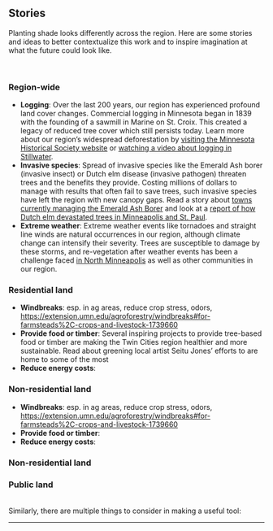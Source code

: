 
## Stories

Planting shade looks differently across the region. Here are some
stories and ideas to better contextualize this work and to inspire
imagination at what the future could look like.

<br>

### Region-wide

-   **Logging**: Over the last 200 years, our region has experienced
    profound land cover changes. Commercial logging in Minnesota began
    in 1839 with the founding of a sawmill in Marine on St. Croix. This
    created a legacy of reduced tree cover which still persists today.
    Learn more about our region’s widespread deforestation by
    <a href = 'https://www.mnhs.org/foresthistory/learn/logging' target = '_blank'>visiting
    the Minnesota Historical Society website</a> or
    <a href = 'https://www.youtube.com/watch?v=HhqP6ghXKaU&t=1s' target = '_blank'>watching
    a video about logging in Stillwater</a>.
-   **Invasive species**: Spread of invasive species like the Emerald
    Ash borer (invasive insect) or Dutch elm disease (invasive pathogen)
    threaten trees and the benefits they provide. Costing millions of
    dollars to manage with results that often fail to save trees, such
    invasive species have left the region with new canopy gaps. Read a
    story about
    <a href = 'https://www.mprnews.org/story/2015/03/15/ash-borer' target = '_blank'>towns
    currently managing the Emerald Ash Borer</a> and look at a
    <a href = 'http://collections.mnhs.org/mnhistorymagazine/articles/65/v65i02p44-53.pdf' target = '_blank'>report
    of how Dutch elm devastated trees in Minneapolis and St. Paul</a>.
-   **Extreme weather**: Extreme weather events like tornadoes and
    straight line winds are natural occurrences in our region, although
    climate change can intensify their severity. Trees are susceptible
    to damage by these storms, and re-vegetation after weather events
    has been a challenge faced
    <a href = 'https://sahanjournal.com/climate/northside-tornado-recovery/' target = '_blank'>in
    North Minneapolis</a> as well as other communities in our region.

### Residential land

-   **Windbreaks**: esp. in ag areas, reduce crop stress, odors,
    <https://extension.umn.edu/agroforestry/windbreaks#for-farmsteads%2C-crops-and-livestock-1739660>
-   **Provide food or timber**: Several inspiring projects to provide
    tree-based food or timber are making the Twin Cities region
    healthier and more sustainable. Read about greening local artist
    Seitu Jones’ efforts to are home to some of the most
-   **Reduce energy costs**:

### Non-residential land

-   **Windbreaks**: esp. in ag areas, reduce crop stress, odors,
    <https://extension.umn.edu/agroforestry/windbreaks#for-farmsteads%2C-crops-and-livestock-1739660>
-   **Provide food or timber**:
-   **Reduce energy costs**:

### Non-residential land

### Public land

<br> Similarly, there are multiple things to consider in making a useful
tool:

<hr>
